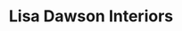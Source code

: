 ---
title: "Lisa Dawson Interiors"
url: /aylsham/lisa-dawson-interiors/
shop: interior decoration
---